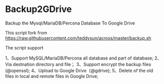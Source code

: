 # Backup2GDrive
Backup the Mysql/MariaDB/Percona Database To Google Drive

This script fork from https://raw.githubusercontent.com/teddysun/across/master/backup.sh

The script support

1、Support MySQL/MariaDB/Percona all database and part of database;
2、Via destnation directory and file；
3、Support encrypt the backup files (@openssl);
4、Upload to Google Drive（@gdrive);
5、Delete of the old files in local and remote files in Google Drive;
